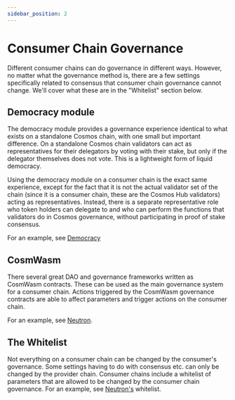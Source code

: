 ```yaml
---
sidebar_position: 2
---
```


# Consumer Chain Governance

Different consumer chains can do governance in different ways. However, no matter what the governance method is, there are a few settings specifically related to consensus that consumer chain governance cannot change. We'll cover what these are in the "Whitelist" section below.

## Democracy module

The democracy module provides a governance experience identical to what exists on a standalone Cosmos chain, with one small but important difference. On a standalone Cosmos chain validators can act as representatives for their delegators by voting with their stake, but only if the delegator themselves does not vote. This is a lightweight form of liquid democracy.

Using the democracy module on a consumer chain is the exact same experience, except for the fact that it is not the actual validator set of the chain (since it is a consumer chain, these are the Cosmos Hub validators) acting as representatives. Instead, there is a separate representative role who token holders can delegate to and who can perform the functions that validators do in Cosmos governance, without participating in proof of stake consensus.

For an example, see  [Democracy](https://github.com/cosmos/interchain-security/tree/main/app/democracy)

## CosmWasm

There several great DAO and governance frameworks written as CosmWasm contracts. These can be used as the main governance system for a consumer chain. Actions triggered by the CosmWasm governance contracts are able to affect parameters and trigger actions on the consumer chain.

For an example, see [Neutron](https://github.com/neutron-org/neutron/).

## The Whitelist

Not everything on a consumer chain can be changed by the consumer's governance. Some settings having to do with consensus etc. can only be changed by the provider chain. Consumer chains include a whitelist of parameters that are allowed to be changed by the consumer chain governance. For an example, see [Neutron's](https://github.com/neutron-org/neutron/blob/main/app/proposals_allowlisting.go) whitelist.

